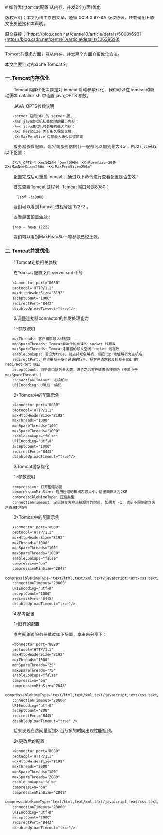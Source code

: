 ﻿﻿﻿﻿# 如何优化tomcat配置(从内存、并发2个方面)优化版权声明：本文为博主原创文章，遵循 CC 4.0 BY-SA 版权协议，转载请附上原文出处链接和本声明。原文链接：[https://blog.csdn.net/centre10/article/details/50639693](https://blog.csdn.net/centre10/article/details/50639693)---Tomcat有很多方面，我从内存、并发两个方面介绍优化方法。本文主要针对Apache Tomcat 9。### 一.Tomcat内存优化　　Tomcat内存优化主要是对 tomcat 启动参数优化，我们可以在 tomcat 的启动脚本 catalina.sh 中设置 java_OPTS 参数。　　JAVA_OPTS参数说明```　　-server 启用jdk 的 server 版；　　-Xms java虚拟机初始化时的最小内存；　　-Xmx java虚拟机可使用的最大内存；　　-XX: PermSize 内存永久保留区域　　-XX:MaxPermSize 内存最大永久保留区域```　　服务器参数配置。现公司服务器内存一般都可以加到最大4G ，所以可以采取以下配置：```　　JAVA_OPTS="-Xms1024M -Xmx4096M -XX:PermSize=256M -XX:MaxNewSize=256m -XX:MaxPermSize=256m"```　　配置完成后可重启Tomcat ，通过以下命令进行查看配置是否生效：　　首先查看Tomcat 进程号, Tomcat 端口号是8080：```　    lsof -i:8080```　　我们可以看到Tomcat 进程号是 12222 。　　查看是否配置生效：```　　jmap – heap 12222```　　我们可以看到MaxHeapSize 等参数已经生效。### 二.Tomcat并发优化　　1.Tomcat连接相关参数　　在Tomcat 配置文件 server.xml 中的```　　<Connector port="8080"　　protocol="HTTP/1.1"　　maxHttpHeaderSize="8192"　　acceptCount="1000"　　redirectPort="8443"　　disableUploadTimeout="true"/>```　　2.调整连接器connector的并发处理能力　　1>参数说明```　　maxThreads: 客户请求最大线程数　　minSpareThreads: Tomcat初始化时创建的 socket 线程数　　maxSpareThreads: Tomcat连接器的最大空闲 socket 线程数　　enableLookups: 若设为true, 则支持域名解析，可把 ip 地址解析为主机名　　redirectPort: 在需要基于安全通道的场合，把客户请求转发到基于SSL 的 redirectPort 端口　　acceptCount: 监听端口队列最大数，满了之后客户请求会被拒绝（不能小于maxSpareThreads ）　　connectionTimeout: 连接超时　　URIEncoding: URL统一编码```　　2>Tomcat中的配置示例```　　<Connector port="8080"　　protocol="HTTP/1.1"　　maxHttpHeaderSize="8192"　　maxThreads="1000"　　minSpareThreads="100"　　maxSpareThreads="1000"　　enableLookups="false"　　URIEncoding="utf-8"　　acceptCount="1000"　　redirectPort="8443"　　disableUploadTimeout="true"/>```　　3.Tomcat缓存优化　　1>参数说明```　　compression: 打开压缩功能　　compressionMinSize: 启用压缩的输出内容大小，这里面默认为2KB　　compressibleMimeType: 压缩类型　　connectionTimeout: 定义建立客户连接超时的时间. 如果为 -1, 表示不限制建立客户连接的时间```　　2>Tomcat中的配置示例```　　<Connector port="8080"　　protocol="HTTP/1.1"　　maxHttpHeaderSize="8192"　　maxThreads="1000"　　minSpareThreads="100"　　maxSpareThreads="1000"　　enableLookups="false"　　compression="on"　　compressionMinSize="2048"　　compressibleMimeType="text/html,text/xml,text/javascript,text/css,text/plain"　　connectionTimeout="20000"　　URIEncoding="utf-8"　　acceptCount="1000"　　redirectPort="8443"　　disableUploadTimeout="true"/>```　　4.参考配置　　1>旧有的配置　　参考网络对服务器做过如下配置，拿出来分享下：```　　<Connector port="8080"　　protocol="HTTP/1.1"　　maxHttpHeaderSize="8192"　　maxThreads="1000"　　minSpareThreads="25"　　maxSpareThreads="75"　　enableLookups="false"　　compression="on"　　compressionMinSize="2048"　　compressableMimeType="text/html,text/xml,text/javascript,text/css,text/plain"　　connectionTimeout="20000"　　URIEncoding="utf-8"　　acceptCount="200"　　redirectPort="8443"　　disableUploadTimeout="true" />```　　后来发现在访问量达到3 百万多的时候出现性能瓶颈。　　2>更改后的配置```　　<Connector port="8080"　　protocol="HTTP/1.1"　　maxHttpHeaderSize="8192"　　maxThreads="2000"　　minSpareThreads="100"　　maxSpareThreads="2000"　　enableLookups="false"　　compression="on"　　compressionMinSize="2048"　　compressableMimeType="text/html,text/xml,text/javascript,text/css,text/plain"　　connectionTimeout="20000"　　URIEncoding="utf-8"　　acceptCount="2000"　　redirectPort="8443"　　disableUploadTimeout="true"/>```